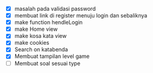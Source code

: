 - [x] masalah pada validasi password
- [x] membuat link di register menuju login dan sebaliknya
- [x] make function hendleLogin
- [x] make Home view
- [x] make kosa kata view
- [x] make cookies
- [x] Search on katabenda
- [x] Membuat tampilan level game
- [ ] Membuat soal sesuai type
